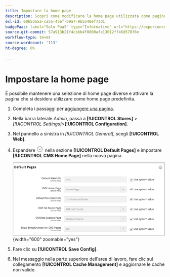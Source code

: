 ```yaml
---
title: Impostare la home page
description: Scopri come modificare la home page utilizzata come pagina CMS predefinita.
exl-id: 0065da5a-ca55-45ef-b9a7-9b5548ef73d1
badgePaas: label="Solo PaaS" type="Informative" url="https://experienceleague.adobe.com/en/docs/commerce/user-guides/product-solutions" tooltip="Applicabile solo ai progetti Adobe Commerce on Cloud (infrastruttura PaaS gestita da Adobe) e ai progetti on-premise."
source-git-commit: 57a913b21f4cbbb4f0800afe13012ff46d578f8e
workflow-type: tm+mt
source-wordcount: '113'
ht-degree: 0%

---
```


# Impostare la home page

È possibile mantenere una selezione di home page diverse e attivare la pagina che si desidera utilizzare come home page predefinita.

1. Completa i passaggi per [aggiungere una pagina](page-add.md).

1. Nella barra laterale _Admin_, passa a **[!UICONTROL Stores]** > _[!UICONTROL Settings]_>**[!UICONTROL Configuration]**.

1. Nel pannello a sinistra in _[!UICONTROL General]_, scegli **[!UICONTROL Web]**.

1. Espandere ![Il selettore di espansione](../assets/icon-display-expand.png) nella sezione **[!UICONTROL Default Pages]** e impostare **[!UICONTROL CMS Home Page]** nella nuova pagina.

   ![Configurazione pagine Web predefinite](./assets/web-default-pages.png){width="600" zoomable="yes"}

1. Fare clic su **[!UICONTROL Save Config]**.

1. Nel messaggio nella parte superiore dell&#39;area di lavoro, fare clic sul collegamento **[!UICONTROL Cache Management]** e aggiornare le cache non valide.
